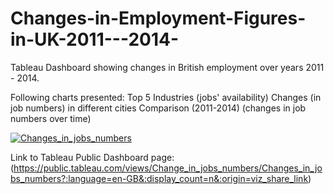 # Changes-in-Employment-Figures-in-UK-2011---2014-
Tableau Dashboard showing changes in British employment over years 2011 - 2014.

Following charts presented:
Top 5 Industries (jobs' availability)
Changes (in job numbers) in different cities
Comparison (2011-2014) (changes in job numbers over time)

<div class='tableauPlaceholder' id='viz1696515153181' style='position: relative'><noscript><a href='#'><img alt='Changes_in_jobs_numbers ' src='https:&#47;&#47;public.tableau.com&#47;static&#47;images&#47;Ch&#47;Change_in_jobs_numbers&#47;Changes_in_jobs_numbers&#47;1_rss.png' style='border: none' /></a></noscript><object class='tableauViz'  style='display:none;'><param name='host_url' value='https%3A%2F%2Fpublic.tableau.com%2F' /> <param name='embed_code_version' value='3' /> <param name='site_root' value='' /><param name='name' value='Change_in_jobs_numbers&#47;Changes_in_jobs_numbers' /><param name='tabs' value='no' /><param name='toolbar' value='yes' /><param name='static_image' value='https:&#47;&#47;public.tableau.com&#47;static&#47;images&#47;Ch&#47;Change_in_jobs_numbers&#47;Changes_in_jobs_numbers&#47;1.png' /> <param name='animate_transition' value='yes' /><param name='display_static_image' value='yes' /><param name='display_spinner' value='yes' /><param name='display_overlay' value='yes' /><param name='display_count' value='yes' /><param name='language' value='en-GB' /></object></div>

Link to Tableau Public Dashboard page: (https://public.tableau.com/views/Change_in_jobs_numbers/Changes_in_jobs_numbers?:language=en-GB&:display_count=n&:origin=viz_share_link)
